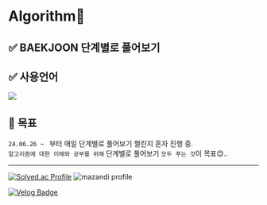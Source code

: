 <h1>Algorithm👋</h1>

## ✅ BAEKJOON 단계별로 풀어보기

## ✅ 사용언어
<img src="https://img.shields.io/badge/Java-ED8B00?style=for-the-badge&logo=openjdk&logoColor=white"/>

## 📝 목표

`24.06.26 ~ ` 부터 매일 단계별로 풀어보기 챌린지 혼자 진행 중. <br>
`알고리즘에 대한 이해와 공부를 위해` 단계별로 풀어보기 `모두 푸는 것`이 목표😊..

***

[![Solved.ac Profile](http://mazassumnida.wtf/api/v2/generate_badge?boj=dejeong)](https://solved.ac/dejeong/) ![mazandi profile](http://mazandi.herokuapp.com/api?handle=dejeong&theme=dark)

[![Velog Badge](http://img.shields.io/badge/Velog-white?style=flat-square&logo=Velog&link=https://velog.io/@dejeong/)](https://velog.io/@dejeong)
